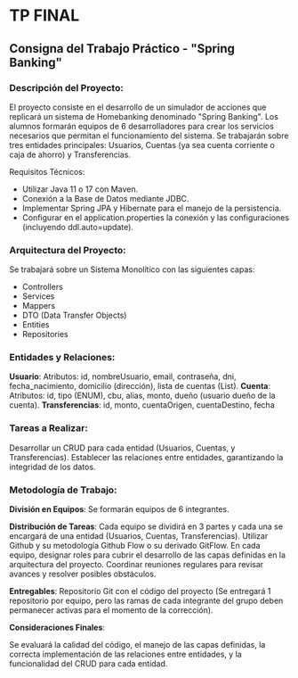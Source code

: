 # TP FINAL

## Consigna del Trabajo Práctico - "Spring Banking"


### Descripción del Proyecto:

El proyecto consiste en el desarrollo de un simulador de acciones que replicará un sistema de Homebanking denominado "Spring Banking". Los alumnos formarán equipos de 6 desarrolladores para crear los servicios necesarios que permitan el funcionamiento del sistema. Se trabajarán sobre tres entidades principales: Usuarios, Cuentas (ya sea cuenta corriente o caja de ahorro) y Transferencias.

Requisitos Técnicos:

* Utilizar Java 11 o 17 con Maven.
* Conexión a la Base de Datos mediante JDBC.
* Implementar Spring JPA y Hibernate para el manejo de la persistencia.
* Configurar en el application.properties la conexión y las configuraciones (incluyendo ddl.auto=update).

### Arquitectura del Proyecto:
Se trabajará sobre un Sistema Monolítico con las siguientes capas:

* Controllers
* Services
* Mappers
* DTO (Data Transfer Objects)
* Entities
* Repositories



### Entidades y Relaciones:

**Usuario**:
    Atributos: id, nombreUsuario, email, contraseña, dni, fecha_nacimiento, domicilio (dirección), lista de cuentas (List<Cuenta>).
**Cuenta**:
    Atributos: id, tipo (ENUM), cbu, alias, monto, dueño (usuario dueño de la cuenta).
**Transferencias**:
    id, monto, cuentaOrigen, cuentaDestino, fecha




### Tareas a Realizar:

Desarrollar un CRUD para cada entidad (Usuarios, Cuentas, y Transferencias).
Establecer las relaciones entre entidades, garantizando la integridad de los datos.

### Metodología de Trabajo:

**División en Equipos**: Se formarán equipos de 6 integrantes.


**Distribución de Tareas**:
Cada equipo se dividirá en 3 partes y cada una se encargará de una entidad (Usuarios, Cuentas, Transferencias). Utilizar Github y su metodología Github Flow o su derivado GitFlow.
En cada equipo, designar roles para cubrir el desarrollo de las capas definidas en la arquitectura del proyecto.
Coordinar reuniones regulares para revisar avances y resolver posibles obstáculos.

**Entregables**:
Repositorio Git con el código del proyecto (Se entregará 1 repositorio por equipo, pero las ramas de cada integrante del grupo deben permanecer activas para el momento de la corrección).


**Consideraciones Finales**:

Se evaluará la calidad del código, el manejo de las capas definidas, la correcta implementación de las relaciones entre entidades, y la funcionalidad del CRUD para cada entidad.

